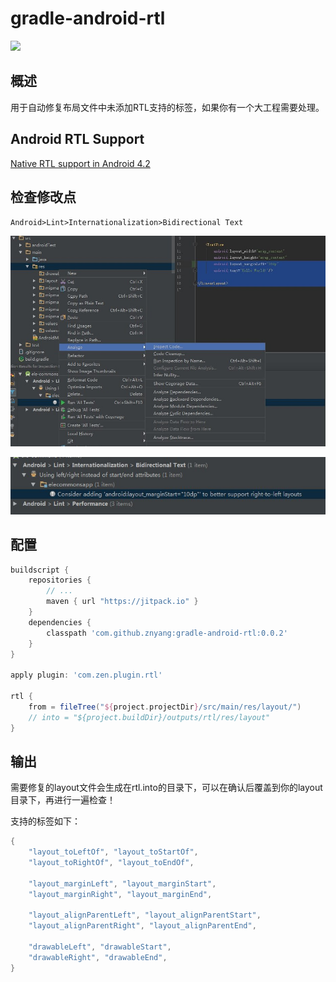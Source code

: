 # gradle-android-rtl

[![](https://jitpack.io/v/znyang/gradle-android-rtl.svg)](https://jitpack.io/#znyang/gradle-android-rtl)

## 概述

用于自动修复布局文件中未添加RTL支持的标签，如果你有一个大工程需要处理。

## Android RTL Support

[Native RTL support in Android 4.2](http://android-developers.blogspot.tw/2013/03/native-rtl-support-in-android-42.html)

## 检查修改点

`Android>Lint>Internationalization>Bidirectional Text`

![](./img/1.jpg)

![](./img/2.jpg)

## 配置

```gradle
buildscript {
    repositories {
        // ...
        maven { url "https://jitpack.io" }
    }
    dependencies {
        classpath 'com.github.znyang:gradle-android-rtl:0.0.2'
    }
}

apply plugin: 'com.zen.plugin.rtl'

rtl {
    from = fileTree("${project.projectDir}/src/main/res/layout/")
    // into = "${project.buildDir}/outputs/rtl/res/layout"
}
```

## 输出

需要修复的layout文件会生成在rtl.into的目录下，可以在确认后覆盖到你的layout目录下，再进行一遍检查！

支持的标签如下：

```java
{
    "layout_toLeftOf", "layout_toStartOf",
    "layout_toRightOf", "layout_toEndOf",

    "layout_marginLeft", "layout_marginStart",
    "layout_marginRight", "layout_marginEnd",

    "layout_alignParentLeft", "layout_alignParentStart",
    "layout_alignParentRight", "layout_alignParentEnd",

    "drawableLeft", "drawableStart",
    "drawableRight", "drawableEnd",
}
```